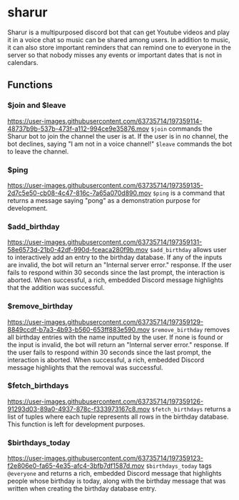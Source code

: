 # sharur

Sharur is a multipurposed discord bot that can get Youtube videos and play it in a voice chat so music can be shared among users. In addition to music, it can also store important reminders that can remind one to everyone in the server so that nobody misses any events or important dates that is not in calendars.

## Functions
### $join and $leave
https://user-images.githubusercontent.com/63735714/197359114-48737b9b-537b-473f-a112-994ce9e35876.mov
`$join` commands the Sharur bot to join the channel the user is at. If the user is in no channel, the bot declines, saying "I am not in a voice channel!" `$leave` commands the bot to leave the channel.

### $ping
https://user-images.githubusercontent.com/63735714/197359135-2d7c5e50-cb08-4c47-816c-7a65a070d890.mov
`$ping` is a command that returns a message saying "pong" as a demonstration purpose for development.

### $add_birthday
https://user-images.githubusercontent.com/63735714/197359131-58e6573d-21b0-42df-990d-fceaca280f9b.mov
`$add_birthday` allows user to interactively add an entry to the birthday database. If any of the inputs are invalid, the bot will return an "Internal server error." response. If the user fails to respond within 30 seconds since the last prompt, the interaction is aborted.
When successful, a rich, embedded Discord message highlights that the addition was successful.


### $remove_birthday
https://user-images.githubusercontent.com/63735714/197359129-8849ccdf-b7a3-4b93-b560-653ff883e590.mov
`$remove_birthday` removes all birthday entries with the name inputted by the user. If none is found or the input is invalid, the bot will return an "Internal server error." response. If the user fails to respond within 30 seconds since the last prompt, the interaction is aborted.
When successful, a rich, embedded Discord message highlights that the removal was successful.


### $fetch_birthdays
https://user-images.githubusercontent.com/63735714/197359126-91293d03-89a0-4937-878c-f333973167c8.mov
`$fetch_birthdays` returns a list of tuples where each tuple represents all rows in the birthday database. This function is left for development purposes.

### $birthdays_today
https://user-images.githubusercontent.com/63735714/197359123-f2e806e0-fa65-4e35-afc4-3bfb7df1587d.mov
`$birthdays_today` tags `@everyone` and returns a rich, embedded Discord message that highlights people whose birthday is today, along with the birthday message that was written when creating the birthday database entry.

